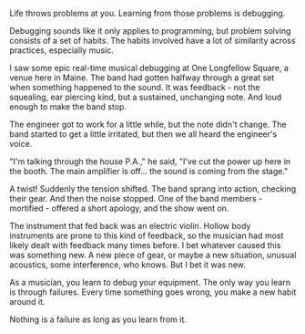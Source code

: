 Life throws problems at you. Learning from those problems is debugging.

Debugging sounds like it only applies to programming, but problem solving consists of a set of habits. The habits involved have a lot of similarity across practices, especially music.

I saw some epic real-time musical debugging at One Longfellow Square, a venue here in Maine. The band had gotten halfway through a great set when something happened to the sound. It was feedback - not the squealing, ear piercing kind, but a sustained, unchanging note. And loud enough to make the band stop.

The engineer got to work for a little while, but the note didn't change. The band started to get a little irritated, but then we all heard the engineer's voice.

"I'm talking through the house P.A.," he said, "I've cut the power up here in the booth. The main amplifier is off… the sound is coming from the stage."

A twist! Suddenly the tension shifted. The band sprang into action, checking their gear. And then the noise stopped. One of the band members - mortified - offered a short apology, and the show went on.

The instrument that fed back was an electric violin. Hollow body instruments are prone to this kind of feedback, so the musician had most likely dealt with feedback many times before. I bet whatever caused this was something new. A new piece of gear, or maybe a new situation, unusual acoustics, some interference, who knows. But I bet it was new.

As a musician, you learn to debug your equipment. The only way you learn is through failures. Every time something goes wrong, you make a new habit around it.

Nothing is a failure as long as you learn from it.
